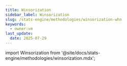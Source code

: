 ```yaml
---
title: Winsorization
sidebar_label: Winsorization
slug: /stats-engine/methodologies/winsorization-whn
keywords:
  - owner:vm
last_update:
  date: 2025-07-29
---
```

import Winsorization from '@site/docs/stats-engine/methodologies/winsorization.mdx';

<Winsorization />